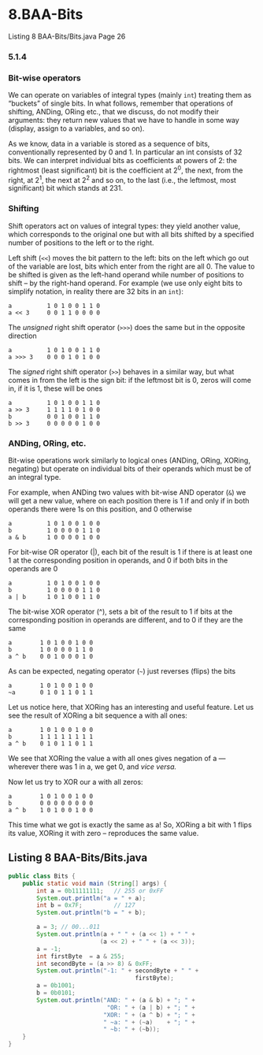 # 8.BAA-Bits
Listing 8 BAA-Bits/Bits.java Page 26

### 5.1.4
### Bit-wise operators

We can operate on variables of integral types (mainly `int`) treating them as “buckets” of single bits. In what follows, remember that operations of shifting, ANDing, ORing etc., that we discuss, do not modify their arguments: they return new values that we have to handle in some way (display, assign to a variables, and so on).

As we know, data in a variable is stored as a sequence of bits, conventionally represented by 0 and 1. In particular an int consists of 32 bits. We can interpret individual bits as coefficients at powers of 2: the rightmost (least significant) bit is the coefficient at 2<sup>0</sup>, the next, from the right, at 2<sup>1</sup>, the next at 2<sup>2</sup> and so on, to the last (i.e., the leftmost, most significant) bit which stands at 231.

### Shifting
Shift operators act on values of integral types: they yield another value, which corresponds to the original one but with all bits shifted by a specified number of positions to the left or to the right.

Left shift (`<<`) moves the bit pattern to the left: bits on the left which go out of the variable are lost, bits which enter from the right are all 0. The value to be shifted is given as the left-hand operand while number of positions to shift – by the right-hand operand. For example (we use only eight bits to simplify notation, in reality there are 32 bits in an `int`):

```
a          1 0 1 0 0 1 1 0
a << 3     0 0 1 1 0 0 0 0
```

The _unsigned_ right shift operator (`>>>`) does the same but in the opposite direction

```
a          1 0 1 0 0 1 1 0
a >>> 3    0 0 0 1 0 1 0 0
```

The _signed_ right shift operator (`>>`) behaves in a similar way, but what comes in from the left is the sign bit: if the leftmost bit is 0, zeros will come in, if it is 1, these will be ones

```
a          1 0 1 0 0 1 1 0
a >> 3     1 1 1 1 0 1 0 0
b          0 0 1 0 0 1 1 0
b >> 3     0 0 0 0 0 1 0 0
```

### ANDing, ORing, etc.
Bit-wise operations work similarly to logical ones (ANDing, ORing, XORing, negating) but operate on individual bits of their operands which must be of an integral type.

For example, when ANDing two values with bit-wise AND operator (`&`) we will get a new value, where on each position there is 1 if and only if in both operands there were 1s on this position, and 0 otherwise

```
a          1 0 1 0 0 1 0 0
b          1 0 0 0 0 1 1 0
a & b      1 0 0 0 0 1 0 0
```

For bit-wise OR operator (|), each bit of the result is 1 if there is at least one 1 at the corresponding position in operands, and 0 if both bits in the operands are 0

```
a          1 0 1 0 0 1 0 0
b          1 0 0 0 0 1 1 0
a | b      1 0 1 0 0 1 1 0
```

The bit-wise XOR operator (^), sets a bit of the result to 1 if bits at the corresponding position in operands are different, and to 0 if they are the same

```
a        1 0 1 0 0 1 0 0
b        1 0 0 0 0 1 1 0
a ^ b    0 0 1 0 0 0 1 0
```

As can be expected, negating operator (`~`) just reverses (flips) the bits

```
a        1 0 1 0 0 1 0 0
~a       0 1 0 1 1 0 1 1
```

Let us notice here, that XORing has an interesting and useful feature. Let us see the result of XORing a bit sequence a with all ones:

```
a        1 0 1 0 0 1 0 0
b        1 1 1 1 1 1 1 1
a ^ b    0 1 0 1 1 0 1 1
```

We see that XORing the value a with all ones gives negation of a — wherever there was 1 in a, we get 0, and _vice versa._

Now let us try to XOR our a with all zeros:

```
a        1 0 1 0 0 1 0 0
b        0 0 0 0 0 0 0 0
a ^ b    1 0 1 0 0 1 0 0
```

This time what we got is exactly the same as a! So, XORing a bit with 1 flips its value, XORing it with zero – reproduces the same value.

## Listing 8 BAA-Bits/Bits.java

```java
public class Bits {
    public static void main (String[] args) {
        int a = 0b11111111;   // 255 or 0xFF
        System.out.println("a = " + a);
        int b = 0x7F;         // 127
        System.out.println("b = " + b);

        a = 3; // 00...011
        System.out.println(a + " " + (a << 1) + " " +
                          (a << 2) + " " + (a << 3));
        a = -1;
        int firstByte  = a & 255;
        int secondByte = (a >> 8) & 0xFF;
        System.out.println("-1: " + secondByte + " " +
                                    firstByte);
        a = 0b1001;
        b = 0b0101;
        System.out.println("AND: " + (a & b) + "; " +
                            "OR: " + (a | b) + "; " +
                           "XOR: " + (a ^ b) + "; " +
                           " ~a: " + (~a)    + "; " +
                           " ~b: " + (~b));
    }
}
```
